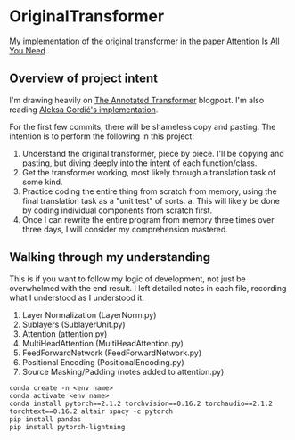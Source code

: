 # OriginalTransformer
My implementation of the original transformer in the paper [Attention Is All You Need](https://arxiv.org/abs/1706.03762).

## Overview of project intent

I'm drawing heavily on [The Annotated Transformer](https://nlp.seas.harvard.edu/annotated-transformer/) blogpost. I'm also reading [Aleksa Gordić's implementation](https://github.com/gordicaleksa/pytorch-original-transformer/tree/main).

For the first few commits, there will be shameless copy and pasting. The intention is to perform the following in this project:

1. Understand the original transformer, piece by piece. I'll be copying and pasting, but diving deeply into the intent of each function/class.
2. Get the transformer working, most likely through a translation task of some kind.
3. Practice coding the entire thing from scratch from memory, using the final translation task as a "unit test" of sorts. 
  a. This will likely be done by coding individual components from scratch first.
4. Once I can rewrite the entire program from memory three times over three days, I will consider my comprehension mastered.

## Walking through my understanding

This is if you want to follow my logic of development, not just be overwhelmed with the end result. I left detailed notes in each file, recording what I understood as I understood it.

1. Layer Normalization (LayerNorm.py)
2. Sublayers (SublayerUnit.py)
3. Attention (attention.py)
4. MultiHeadAttention (MultiHeadAttention.py)
5. FeedForwardNetwork (FeedForwardNetwork.py)
6. Positional Encoding (PositionalEncoding.py)
7. Source Masking/Padding (notes added to attention.py)

```
conda create -n <env name>
conda activate <env name>
conda install pytorch==2.1.2 torchvision==0.16.2 torchaudio==2.1.2 torchtext==0.16.2 altair spacy -c pytorch
pip install pandas
pip install pytorch-lightning
```


